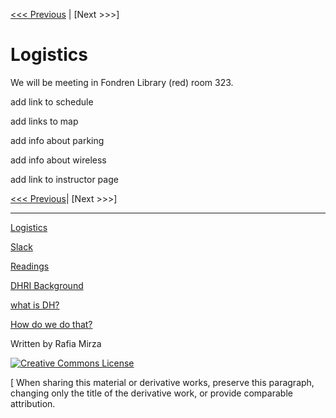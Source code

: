 [<<< Previous](README.md) | [Next >>>]  

# Logistics

We will be meeting in Fondren Library (red) room 323.   

add link to schedule  

add links to map  

add info about parking  

add info about wireless  

add link to instructor page   



[<<< Previous](README.md)| [Next >>>]

-----

[Logistics](sections/logistics.md)  

[Slack](sections/Slack.md)  

[Readings](sections/readings.md)  

[DHRI Background](sections/DHRI.md)  

[what is DH?](sections/DH.md)  

[How do we do that?](sections/how.md)  

Written by Rafia Mirza

[![Creative Commons License](https://i.creativecommons.org/l/by-sa/4.0/88x31.png)](http://creativecommons.org/licenses/by-sa/4.0/)

[ When sharing this material or derivative works, preserve this paragraph, changing only the title of the derivative work, or provide comparable attribution.
